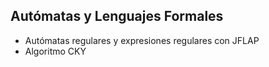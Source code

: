 ## Autómatas y Lenguajes Formales

* Autómatas regulares y expresiones regulares con JFLAP
* Algoritmo CKY

